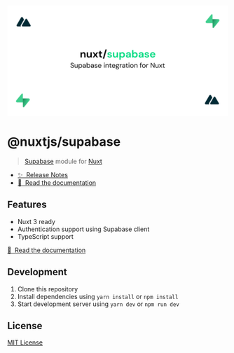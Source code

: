 [![@nuxtjs/supabase](./docs/static/preview.png)](https://supabase.nuxtjs.org)

# @nuxtjs/supabase

<!-- [![npm version][npm-version-src]][npm-version-href]
[![npm downloads][npm-downloads-src]][npm-downloads-href]
[![Github Actions CI][github-actions-ci-src]][github-actions-ci-href]
[![Codecov][codecov-src]][codecov-href]
[![License][license-src]][license-href] -->

> [Supabase](https://supabase.com) module for [Nuxt](https://v3.nuxtjs.org)

- [✨ &nbsp;Release Notes](https://github.com/nuxt-community/supabase-module/releases)
- [📖 &nbsp;Read the documentation](https://supabase.nuxtjs.org)

## Features

- Nuxt 3 ready
- Authentication support using Supabase client
- TypeScript support

[📖 &nbsp;Read the documentation](https://supabase.nuxtjs.org)

## Development

1. Clone this repository
2. Install dependencies using `yarn install` or `npm install`
3. Start development server using `yarn dev` or `npm run dev`

## License

[MIT License](./LICENSE)

<!-- Badges -->
<!-- [npm-version-src]: https://img.shields.io/npm/v/@nuxtjs/supabase/latest.svg
[npm-version-href]: https://npmjs.com/package/@nuxtjs/supabase

[npm-downloads-src]: https://img.shields.io/npm/dt/@nuxtjs/supabase.svg
[npm-downloads-href]: https://npmjs.com/package/@nuxtjs/supabase

[github-actions-ci-src]: https://github.com/nuxt-community/supabase-module/workflows/ci/badge.svg
[github-actions-ci-href]: https://github.com/nuxt-community/supabase-module/actions?query=workflow%3Aci

[codecov-src]: https://img.shields.io/codecov/c/github/nuxt-community/supabase-module.svg
[codecov-href]: https://codecov.io/gh/nuxt-community/supabase-module

[license-src]: https://img.shields.io/npm/l/@nuxtjs/supabase.svg
[license-href]: https://npmjs.com/package/@nuxtjs/supabase -->
